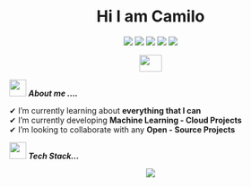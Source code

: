 <h1 align="center">Hi I am Camilo </h1>

<p align="center">
  <img src="https://img.shields.io/badge/Focus-Artificial%20Intelligence-brightgreen" />
  <img src="https://img.shields.io/badge/Focus-Machine%20Learning-brightgreen" />
  <img src="https://img.shields.io/badge/Focus-Software%20Engineer-brightgreen" />
  <img src="https://img.shields.io/badge/Focus-Cloud-brightgreen" />
  <img src="https://img.shields.io/badge/Languages-English%20%26%20Spanish-brightgreen" />
</p>

<p align="center">
 <a href = "mailto: camilodelgadocanon@gmail.com"><img align="center" src="https://seeklogo.com/images/G/gmail-new-2020-logo-32DBE11BB4-seeklogo.com.png" height="30" width="40" /></a>
</p>


<img src="https://media.giphy.com/media/iY8CRBdQXODJSCERIr/giphy.gif" width="30px">&nbsp;***About me ....***

✔ I’m currently learning about **everything that I can**<br>
✔ I’m currently developing **Machine Learning - Cloud Projects**<br>
✔ I’m looking to collaborate with any **Open - Source Projects**<br>


<img src="https://media.giphy.com/media/iY8CRBdQXODJSCERIr/giphy.gif" width="30px">&nbsp;***Tech Stack...***

<!--tech stack icons-->
<p align="center">
  <a href="https://skillicons.dev">
    <img src="https://skillicons.dev/icons?i=java,python,js,ts,c,bash,spring,fastapi,hibernate,anaconda,sklearn,tensorflow,opencv,postgres,mysql,mongodb,redis,npm,angular,html,css,bootstrap,docker,aws,gcp,terraform,git,github,gitlab,bitbucket,linux,md,nginx,postman,eclipse,vscode" />
  </a>
</p>
